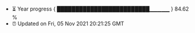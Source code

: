 - ⏳ Year progress { █████████████████████████▁▁▁▁▁ } 84.62 %
- ⏰ Updated on Fri, 05 Nov 2021 20:21:25 GMT

